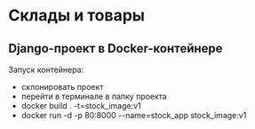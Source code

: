 # Склады и товары

## Django-проект в Docker-контейнере

Запуск контейнера:
- склонировать проект
- перейти в терминале в папку проекта
- docker build . -t=stock_image:v1
- docker run -d -p 80:8000 --name=stock_app stock_image:v1